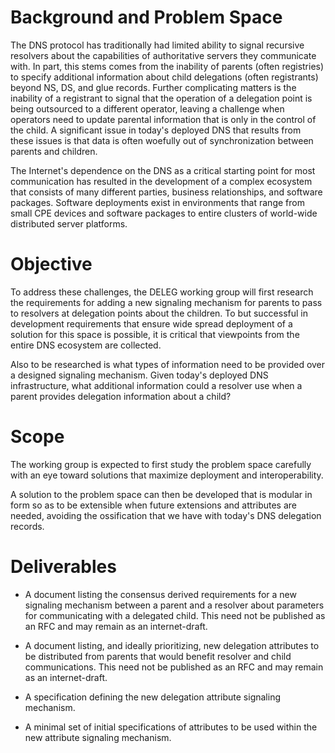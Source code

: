 # Background and Problem Space

The DNS protocol has traditionally had limited ability to signal recursive resolvers about the capabilities of authoritative servers they communicate with.  In part, this stems comes from the inability of parents (often registries) to specify additional information about child delegations (often registrants) beyond NS, DS, and glue records. Further complicating matters is the inability of a registrant to signal that the operation of a delegation point is being outsourced to a different operator, leaving a challenge when operators need to update parental information that is only in the control of the child. A significant issue in today's deployed DNS that results from these issues is that data is often woefully out of synchronization between parents and children.

The Internet's dependence on the DNS as a critical starting point for most communication has resulted in the development of a complex ecosystem that consists of many different parties, business relationships, and software packages.  Software deployments exist in environments that range from small CPE devices and software packages to entire clusters of world-wide distributed server platforms.

# Objective

To address these challenges, the DELEG working group will first research the requirements for adding a new signaling mechanism for parents to pass to resolvers at delegation points about the children. To but successful in development requirements that ensure wide spread deployment of a solution for this space is possible, it is critical that viewpoints from the entire DNS ecosystem are collected.

Also to be researched is what types of information need to be provided over a designed signaling mechanism.  Given today's deployed DNS infrastructure, what additional information could a resolver use when a parent provides delegation information about a child?

# Scope

The working group is expected to first study the problem space carefully with an eye toward solutions that maximize deployment and interoperability.

A solution to the problem space can then be developed that is modular in form so as to be extensible when future extensions and attributes are needed, avoiding the ossification that we have with today's DNS delegation records.

# Deliverables

- A document listing the consensus derived requirements for a new signaling mechanism between a parent and a resolver about parameters for communicating with a delegated child.  This need not be published as an RFC and may remain as an internet-draft.

- A document listing, and ideally prioritizing, new delegation attributes to be distributed from parents that would benefit resolver and child communications. This need not be published as an RFC and may remain as an internet-draft.

- A specification defining the new delegation attribute signaling mechanism.

- A minimal set of initial specifications of attributes to be used within the new attribute signaling mechanism.

